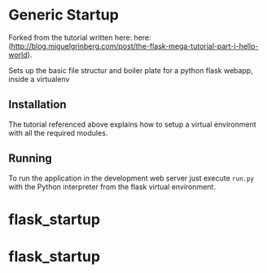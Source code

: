 Generic Startup
=========

Forked from the tutorial written here: here:(http://blog.miguelgrinberg.com/post/the-flask-mega-tutorial-part-i-hello-world).

Sets up the basic file structur and boiler plate for a python flask webapp, inside a virtualenv


Installation
------------

The tutorial referenced above explains how to setup a virtual environment with all the required modules.

Running
-------

To run the application in the development web server just execute `run.py` with the Python interpreter from the flask virtual environment.

# flask_startup
# flask_startup
